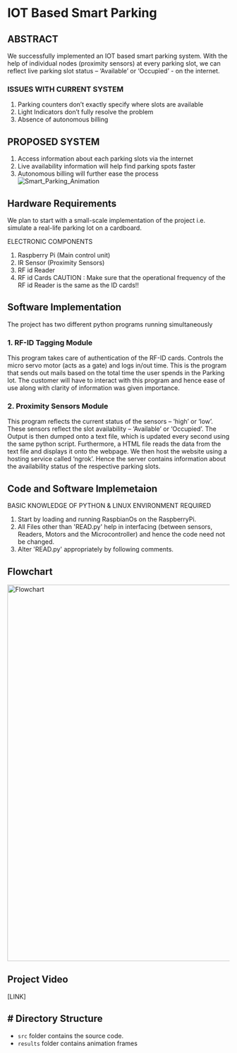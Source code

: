 # IOT Based Smart Parking

## ABSTRACT

We successfully implemented an IOT based smart parking system. With the help of individual nodes (proximity sensors) at every parking slot, we can reflect live parking slot status – ‘Available’ or ‘Occupied’ - on the internet.

### ISSUES WITH CURRENT SYSTEM

1. Parking counters don’t exactly specify where slots are available
2. Light Indicators don’t fully resolve the problem
3. Absence of autonomous billing

## PROPOSED SYSTEM

1. Access information about each parking slots via the internet
2. Live availability information will help find parking spots faster
3. Autonomous billing will further ease the process
![Smart_Parking_Animation](https://user-images.githubusercontent.com/44245211/137807075-4dfd8344-ccb8-44c4-b193-13e0ad95598d.gif)

## Hardware Requirements

We plan to start with a small-scale implementation of the project i.e. simulate a real-life parking lot on a cardboard.

ELECTRONIC COMPONENTS
1. Raspberry Pi (Main control unit)
2. IR Sensor (Proximity Sensors)
3. RF id Reader
4. RF id Cards
CAUTION : Make sure that the operational frequency of the RF id Reader is the same as the ID cards!!

## Software Implementation

The project has two different python programs running simultaneously

### 1. RF-ID Tagging Module
This program takes care of authentication of the RF-ID cards. Controls the micro servo motor (acts as a gate) and logs in/out time. This is the program that sends out mails based on the total time the user spends in the Parking lot. The customer will have to interact with this program and hence ease of use along with clarity of information was given importance.

### 2. Proximity Sensors Module
This program reflects the current status of the sensors – ‘high’ or ‘low’. These sensors reflect the slot availability – ‘Available’ or ‘Occupied’. The Output is then dumped onto a text file, which is updated every second using the same python script. Furthermore, a HTML file reads the data from the text file and displays it onto the webpage. We then host the website using a hosting service called ‘ngrok’. Hence the server contains information about the availability status of the respective parking slots.

## Code and Software Implemetaion

BASIC KNOWLEDGE OF PYTHON & LINUX ENVIRONMENT REQUIRED

1. Start by loading and running RaspbianOs on the RaspberryPi.
2. All Files other than 'READ.py' help in interfacing (between sensors, Readers, Motors and the Microcontroller) and hence the code need not be changed.
3. Alter 'READ.py' appropriately by following comments.

## Flowchart
<img width="854" alt="Flowchart" src="https://user-images.githubusercontent.com/44245211/137807036-7b81c8da-a8e8-43af-8a0a-9f7ef5009a0f.png">

## Project Video

[LINK]

## # Directory Structure
- ```src``` folder contains the source code. 
- ```results``` folder contains animation frames
